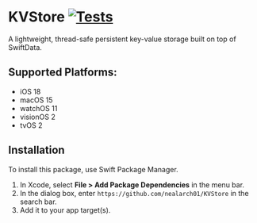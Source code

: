 # KVStore [![Tests](https://github.com/nealarch01/KVStore/actions/workflows/swift.yml/badge.svg)](https://github.com/nealarch01/KVStore/actions/workflows/swift.yml)
A lightweight, thread-safe persistent key-value storage built on top of SwiftData.

## Supported Platforms:
- iOS 18
- macOS 15
- watchOS 11
- visionOS 2
- tvOS 2

## Installation
To install this package, use Swift Package Manager.

1. In Xcode, select **File > Add Package Dependencies** in the menu bar.
2. In the dialog box, enter `https://github.com/nealarch01/KVStore` in the search bar.
3. Add it to your app target(s).
